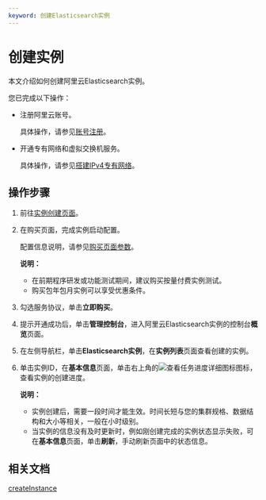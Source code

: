 ```yaml
---
keyword: 创建Elasticsearch实例
---
```


# 创建实例

本文介绍如何创建阿里云Elasticsearch实例。

您已完成以下操作：

-   注册阿里云账号。

    具体操作，请参见[账号注册](https://account.aliyun.com/register/register.html)。

-   开通专有网络和虚拟交换机服务。

    具体操作，请参见[搭建IPv4专有网络](/intl.zh-CN/快速入门/搭建IPv4专有网络.md)。


## 操作步骤

1.  前往[实例创建页面](https://common-buy-intl.alibabacloud.com/?spm=a2796.11423565.3381327530.3.6a9a32c2emlY47&commodityCode=elasticsearch_intl#/buy)。

2.  在购买页面，完成实例启动配置。

    配置信息说明，请参见[购买页面参数](/intl.zh-CN/Elasticsearch/快速入门/步骤一：创建实例/购买页面参数.md)。

    **说明：**

    -   在前期程序研发或功能测试期间，建议购买按量付费实例测试。
    -   购买包年包月实例可以享受优惠条件。
3.  勾选服务协议，单击**立即购买**。

4.  提示开通成功后，单击**管理控制台**，进入阿里云Elasticsearch实例的控制台**概览**页面。

5.  在左侧导航栏，单击**Elasticsearch实例**，在**实例列表**页面查看创建的实例。

6.  单击实例ID，在**基本信息**页面，单击右上角的![查看任务进度详细图标](https://static-aliyun-doc.oss-accelerate.aliyuncs.com/assets/img/zh-CN/0461458061/p203761.png)图标，查看实例的创建进度。

    **说明：**

    -   实例创建后，需要一段时间才能生效。时间长短与您的集群规格、数据结构和大小等相关，一般在小时级别。
    -   当实例的信息没有及时更新时，例如刚创建完成的实例状态显示失败，可在**基本信息**页面，单击**刷新**，手动刷新页面中的状态信息。

## 相关文档

[createInstance](/intl.zh-CN/API参考/Elasticsearch/实例管理/createInstance.md)

